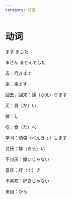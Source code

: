 ```yaml
---
category: 日语
---
```

# 动词

ます ました

ません ませんでした



去：行きます

来：来ます

回去，回来：帰（かえ）ります

买：買（か）い 

做：し

吃：食（た）べ

学习：勉強（べんきょ）します

讨厌：嫌（きら）い 

不讨厌：嫌いじゃない

喜欢：好（す）き 

不喜欢：好きじゃない

来自：から

